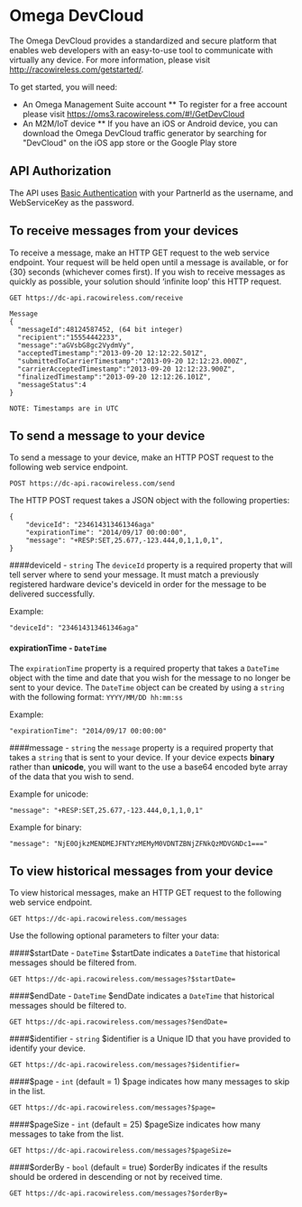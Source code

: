 Omega DevCloud
=============

The Omega DevCloud provides a standardized and secure platform that enables web developers with an easy-to-use tool to communicate with virtually any device.  For more information, please visit http://racowireless.com/getstarted/.

To get started, you will need:
* An Omega Management Suite account
** To register for a free account please visit https://oms3.racowireless.com/#!/GetDevCloud
* An M2M/IoT device
** If you have an iOS or Android device, you can download the Omega DevCloud traffic generator by searching for "DevCloud" on the iOS app store or the Google Play store

## API Authorization
The API uses [Basic Authentication](http://en.wikipedia.org/wiki/Basic_access_authentication) with your PartnerId as the username, and  WebServiceKey as the password.

## To receive messages from your devices
To receive a message, make an HTTP GET request to the web service endpoint.  Your request will be held open until a message is available, or for {30} seconds (whichever comes first).  If you wish to receive messages as quickly as possible, your solution should ‘infinite loop’ this HTTP request.

```
GET https://dc-api.racowireless.com/receive

Message
{
  "messageId":48124587452, (64 bit integer)
  "recipient":"15554442233",
  "message":"aGVsbG8gc2VydmVy",
  "acceptedTimestamp":"2013-09-20 12:12:22.501Z",
  "submittedToCarrierTimestamp":"2013-09-20 12:12:23.000Z",
  "carrierAcceptedTimestamp":"2013-09-20 12:12:23.900Z",
  "finalizedTimestamp":"2013-09-20 12:12:26.101Z",
  "messageStatus":4
}

NOTE: Timestamps are in UTC
```
## To send a message to your device
To send a message to your device, make an HTTP POST request to the following web service endpoint.
```
POST https://dc-api.racowireless.com/send
```
The HTTP POST request takes a JSON object with the following properties:

```
{
    "deviceId": "234614313461346aga"
    "expirationTime": "2014/09/17 00:00:00",
    "message": "+RESP:SET,25.677,-123.444,0,1,1,0,1",
}
```
####deviceId - `string`
The `deviceId` property is a required property that will tell server where to send your message.  It must match a previously registered hardware device's deviceId in order for the message to be delivered successfully.

Example:
```
"deviceId": "234614313461346aga"
```

#### expirationTime - `DateTime`
The `expirationTime` property is a required property that takes a `DateTime` object with the time and date that you wish for the message to no longer be sent to your device. The `DateTime` object can be created by using a `string` with the following format: `YYYY/MM/DD hh:mm:ss`

Example:
```
"expirationTime": "2014/09/17 00:00:00"
```

####message - `string`
the `message` property is a required property that takes a `string` that is sent to your device.  If your device expects **binary** rather than **unicode**, you will want to the use a base64 encoded byte array of the data that you wish to send.

Example for unicode:
```
"message": "+RESP:SET,25.677,-123.444,0,1,1,0,1"
```

Example for binary:
```
"message": "NjE0OjkzMENDMEJFNTYzMEMyM0VDNTZBNjZFNkQzMDVGNDc1==="
```

## To view historical messages from your device
To view historical messages, make an HTTP GET request to the following web service endpoint.
```
GET https://dc-api.racowireless.com/messages
```
Use the following optional parameters to filter your data:

####$startDate - `DateTime`
$startDate indicates a `DateTime` that historical messages should be filtered from.
```
GET https://dc-api.racowireless.com/messages?$startDate=
```

####$endDate - `DateTime`
$endDate indicates a `DateTime` that historical messages should be filtered to.
```
GET https://dc-api.racowireless.com/messages?$endDate=
```

####$identifier - `string`
$identifier is a Unique ID that you have provided to identify your device.
```
GET https://dc-api.racowireless.com/messages?$identifier=
```

####$page - `int` (default = 1)
$page indicates how many messages to skip in the list.
```
GET https://dc-api.racowireless.com/messages?$page=
```

####$pageSize - `int` (default = 25)
$pageSize indicates how many messages to take from the list.
```
GET https://dc-api.racowireless.com/messages?$pageSize=
```

####$orderBy - `bool` (default = true)
$orderBy indicates if the results should be ordered in descending or not by received time.
```
GET https://dc-api.racowireless.com/messages?$orderBy=
```

